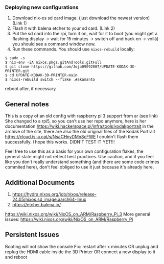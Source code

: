 ### Deploying new configurations
1. Download nix-os sd card image. (just download the newest version) (Link 1)
2. Flash it with balena etcher to your sd card. (Link 2)
3. Put the sd card into the rpi, turn it on, wait for it to boot (you might get a flashing display -> wait for 15 minutes -> switch off and back on -> voilà) you should see a command window now.
4. Run these commands.
You should use `nixos-rebuild` locally:
```
$ sudo -s
$ nix-env -iA nixos.pkgs.gitAndTools.gitFull
$ git clone https://github.com/Jojo09092007/UPDATE-KODAK-3D-PRINTER.git
$ cd UPDATE-KODAK-3D-PRINTER-main
$ nixos-rebuild switch --flake .#akamanto
```
reboot after, if necessary

## General notes
This is a copy of an old config with raspberry pi 3 support from ar (see link)
She changed to a rpi5, so you can't use her repo anymore, here is her documentation https://wiki.hackerspace.pl/infra:tools:kodakportrait
in the archive of the site, there are also the old original files of the Kodak Portrait https://cloud.is-a.cat/s/NsaCHnyDMn8cFWE
I couldn't flash them successfully.
I hope this works. DIDN'T TEST IT YET!!!

Feel free to use this as a basis for your own configuration flakes, the general state might not reflect best
practices. Use caution, and if you feel like you don't really understand
something (and there are some code crimes commited here), don't feel obliged to
use it just because it's already here.

## Additional Documents
1. https://hydra.nixos.org/job/nixos/release-24.05/nixos.sd_image.aarch64-linux
2. https://etcher.balena.io/

https://wiki.nixos.org/wiki/NixOS_on_ARM/Raspberry_Pi_3
More general issues:
https://wiki.nixos.org/wiki/NixOS_on_ARM/Raspberry_Pi

## Persistent Issues
Booting will not show the console
Fix: restart after x minutes OR unplug and replug the HDMI cable inside the 3D Printer OR connect a new display to it and reboot

